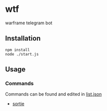 # wtf
warframe telegram bot

## Installation

    npm install
    node ./start.js

## Usage

### Commands

Commands can be found and edited in [list.json](https://github.com/leo-lxps/wtf/blob/master/src/commands/list.json)

- [sortie](https://github.com/leo-lxps/wtf/blob/master/src/commands/sortie/sortie.js)
